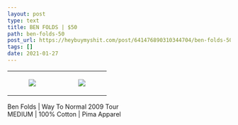 ```yaml
---
layout: post
type: text
title: BEN FOLDS | $50
path: ben-folds-50
post_url: https://heybuymyshit.com/post/641476890310344704/ben-folds-50
tags: []
date: 2021-01-27
---
```




<table style="width:100%;"><tr><td style="vertical-align:top;">
      <figure class="tmblr-full" data-orig-height="2048" data-orig-width="1365" data-orig-src="https://concertshirts.netlify.app/shirts/0149/0149-01.jpg"><img src="https://64.media.tumblr.com/aeb532455d9b5725b915dfb4b7905cce/426d3aa70503b1fb-dd/s540x810/4e97d90f2370bde0c75e485ab83625d1c08d5d18.jpg" data-orig-height="2048" data-orig-width="1365" data-orig-src="https://concertshirts.netlify.app/shirts/0149/0149-01.jpg"/></figure></td>
    <td style="vertical-align:top;">
      <figure class="tmblr-full" data-orig-height="2048" data-orig-width="1365" data-orig-src="https://concertshirts.netlify.app/shirts/0149/0149-02.jpg"><img src="https://64.media.tumblr.com/cf50e549b5fa179513d30dc59a0f4d7c/426d3aa70503b1fb-40/s540x810/ff5d8ad645214bfcdfa1ce06403330c03ec32092.jpg" data-orig-height="2048" data-orig-width="1365" data-orig-src="https://concertshirts.netlify.app/shirts/0149/0149-02.jpg"/></figure></td>
  </tr></table><p>
  Ben Folds | Way To Normal 2009 Tour<br/>MEDIUM | 100% Cotton | Pima Apparel
</p>
